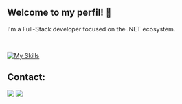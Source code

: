 ## Welcome to my perfil! 👋
I'm a Full-Stack developer focused on the .NET ecosystem.

<br />

[![My Skills](https://skillicons.dev/icons?i=cs,dotnet,angular,html,css,azure,mysql,sqlite&theme=light)](https://skillicons.dev)

## Contact:
<a href="https://www.linkedin.com/in/eduardo-maciel-pereira-1701a4264" target="_blank"><img src="https://img.shields.io/badge/-LinkedIn-%230077B5?style=for-the-badge&logo=linkedin&logoColor=white"></a> 
<a href = "mailto:eduardomacielpereira@hotmail.com" target="_blank"><img src="https://img.shields.io/badge/Microsoft_Outlook-0078D4?style=for-the-badge&logo=microsoft-outlook&logoColor=white"></a>
